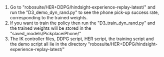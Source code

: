 1. Go to "robosuite/HER+DDPG/hindsight-experience-replay-latest/" and run the "D3_demo_dyn_rand.py" to see the phone pick-up success rate, corresponding to the trained weights. 
2. If you want to train the policy then run the "D3_train_dyn_rand.py" and the trained weights will be stored in the "saved_models/PickplaceiPhone/" 
3. The IK controller files, DDPG script, HER script, the training script and the demo script all lie in the directory "robosuite/HER+DDPG/hindsight-experience-replay-latest/" 
